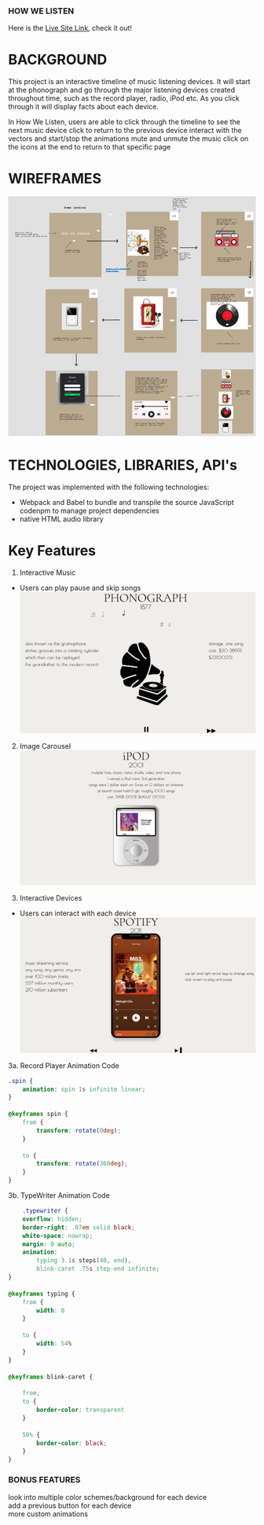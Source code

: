 ### HOW WE LISTEN

Here is the [Live Site Link](https://kennyvungo.github.io/JSProject/), check it out!

# BACKGROUND

This project is an interactive timeline of music listening devices. It will start at the phonograph and go through the major listening devices  created throughout time, such as the record player, radio, iPod etc. As you click through it will display facts about each device.

In How We Listen, users are able to 
    click through the timeline to see the next music device
    click to return to the previous device
    interact with the vectors and start/stop the animations
    mute and unmute the music
    click on the icons at the end to return to that specific page

# WIREFRAMES
![Wireframe](./readMeImage/wireframe.png)


# TECHNOLOGIES, LIBRARIES, API's
The project was implemented with the following technologies:
+ Webpack and Babel to bundle and transpile the source JavaScript codenpm to manage project dependencies
+ native HTML audio library




# Key Features

1. Interactive Music 
- Users can play pause and skip songs
![Pho](./readMeImage/pho.png)

2. Image Carousel
![Pho](./readMeImage/ipod.png)

3. Interactive Devices
- Users can interact with each device
![Pho](./readMeImage/spot.png)

3a. Record Player Animation Code

``` CSS
.spin {
    animation: spin 1s infinite linear;
}

@keyframes spin {
    from {
        transform: rotate(0deg);
    }

    to {
        transform: rotate(360deg);
    }
}
```

3b. TypeWriter Animation Code

``` CSS
    .typewriter {
    overflow: hidden;
    border-right: .07em solid black;
    white-space: nowrap;
    margin: 0 auto;
    animation:
        typing 3.1s steps(40, end),
        blink-caret .75s step-end infinite;
}

@keyframes typing {
    from {
        width: 0
    }

    to {
        width: 54%
    }
}

@keyframes blink-caret {

    from,
    to {
        border-color: transparent
    }

    50% {
        border-color: black;
    }
}

```

### BONUS FEATURES
look into multiple color schemes/background for each device    
add a previous button for each device  
more custom animations  
